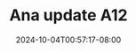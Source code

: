 --- 
title: "Ana update A12"
description: "download bokep Ana update A12 full video full new"
date: 2024-10-04T00:57:17-08:00
file_code: "fu083c6qsdzn"
draft: false
cover: "6yfn7ixvb92ehg9q.jpg"
tags: ["Ana", "update", "bokep-indo", "bokep-viral", "bokep-ig"]
length: 108
fld_id: "1482777"
foldername: "Ana update"
categories: ["Ana update"]
views: 0
---